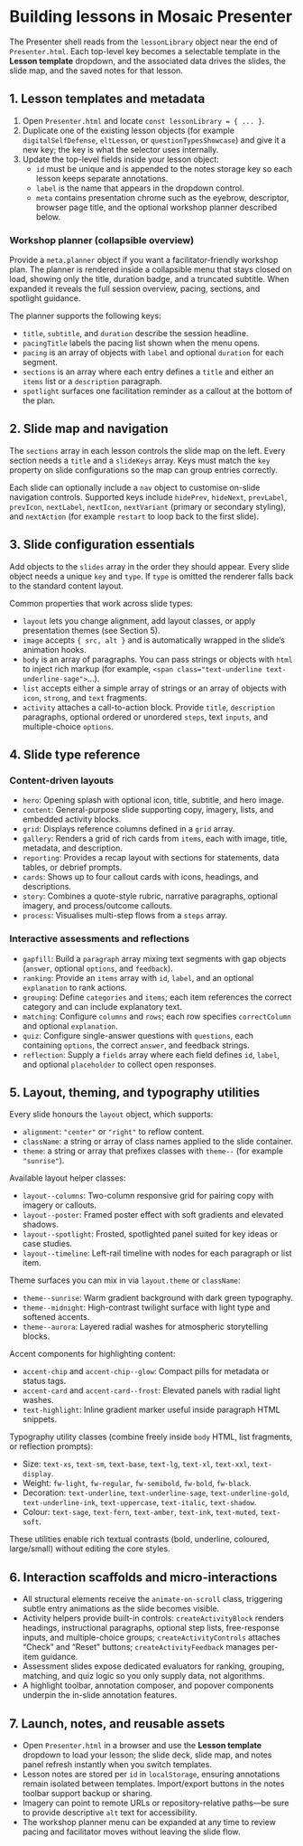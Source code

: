 # Building lessons in Mosaic Presenter

The Presenter shell reads from the `lessonLibrary` object near the end of `Presenter.html`. Each top-level key becomes a selectable template in the **Lesson template** dropdown, and the associated data drives the slides, the slide map, and the saved notes for that lesson.

## 1. Lesson templates and metadata
1. Open `Presenter.html` and locate `const lessonLibrary = { ... }`.
2. Duplicate one of the existing lesson objects (for example `digitalSelfDefense`, `eltLesson`, or `questionTypesShowcase`) and give it a new key; the key is what the selector uses internally.
3. Update the top-level fields inside your lesson object:
   - `id` must be unique and is appended to the notes storage key so each lesson keeps separate annotations.
   - `label` is the name that appears in the dropdown control.
   - `meta` contains presentation chrome such as the eyebrow, descriptor, browser page title, and the optional workshop planner described below.

### Workshop planner (collapsible overview)
Provide a `meta.planner` object if you want a facilitator-friendly workshop plan. The planner is rendered inside a collapsible menu that stays closed on load, showing only the title, duration badge, and a truncated subtitle. When expanded it reveals the full session overview, pacing, sections, and spotlight guidance.

The planner supports the following keys:
- `title`, `subtitle`, and `duration` describe the session headline.
- `pacingTitle` labels the pacing list shown when the menu opens.
- `pacing` is an array of objects with `label` and optional `duration` for each segment.
- `sections` is an array where each entry defines a `title` and either an `items` list or a `description` paragraph.
- `spotlight` surfaces one facilitation reminder as a callout at the bottom of the plan.

## 2. Slide map and navigation
The `sections` array in each lesson controls the slide map on the left. Every section needs a `title` and a `slideKeys` array. Keys must match the `key` property on slide configurations so the map can group entries correctly.

Each slide can optionally include a `nav` object to customise on-slide navigation controls. Supported keys include `hidePrev`, `hideNext`, `prevLabel`, `prevIcon`, `nextLabel`, `nextIcon`, `nextVariant` (primary or secondary styling), and `nextAction` (for example `restart` to loop back to the first slide).

## 3. Slide configuration essentials
Add objects to the `slides` array in the order they should appear. Every slide object needs a unique `key` and `type`. If `type` is omitted the renderer falls back to the standard content layout.

Common properties that work across slide types:
- `layout` lets you change alignment, add layout classes, or apply presentation themes (see Section 5).
- `image` accepts `{ src, alt }` and is automatically wrapped in the slide’s animation hooks.
- `body` is an array of paragraphs. You can pass strings or objects with `html` to inject rich markup (for example, `<span class="text-underline text-underline-sage">`...).
- `list` accepts either a simple array of strings or an array of objects with `icon`, `strong`, and `text` fragments.
- `activity` attaches a call-to-action block. Provide `title`, `description` paragraphs, optional ordered or unordered `steps`, text `inputs`, and multiple-choice `options`.

## 4. Slide type reference
### Content-driven layouts
- `hero`: Opening splash with optional icon, title, subtitle, and hero image.
- `content`: General-purpose slide supporting copy, imagery, lists, and embedded activity blocks.
- `grid`: Displays reference columns defined in a `grid` array.
- `gallery`: Renders a grid of rich cards from `items`, each with image, title, metadata, and description.
- `reporting`: Provides a recap layout with sections for statements, data tables, or debrief prompts.
- `cards`: Shows up to four callout cards with icons, headings, and descriptions.
- `story`: Combines a quote-style rubric, narrative paragraphs, optional imagery, and process/outcome callouts.
- `process`: Visualises multi-step flows from a `steps` array.

### Interactive assessments and reflections
- `gapfill`: Build a `paragraph` array mixing text segments with gap objects (`answer`, optional `options`, and `feedback`).
- `ranking`: Provide an `items` array with `id`, `label`, and an optional `explanation` to rank actions.
- `grouping`: Define `categories` and `items`; each item references the correct category and can include explanatory text.
- `matching`: Configure `columns` and `rows`; each row specifies `correctColumn` and optional `explanation`.
- `quiz`: Configure single-answer questions with `questions`, each containing `options`, the correct `answer`, and feedback strings.
- `reflection`: Supply a `fields` array where each field defines `id`, `label`, and optional `placeholder` to collect open responses.

## 5. Layout, theming, and typography utilities
Every slide honours the `layout` object, which supports:
- `alignment`: `"center"` or `"right"` to reflow content.
- `className`: a string or array of class names applied to the slide container.
- `theme`: a string or array that prefixes classes with `theme--` (for example `"sunrise"`).

Available layout helper classes:
- `layout--columns`: Two-column responsive grid for pairing copy with imagery or callouts.
- `layout--poster`: Framed poster effect with soft gradients and elevated shadows.
- `layout--spotlight`: Frosted, spotlighted panel suited for key ideas or case studies.
- `layout--timeline`: Left-rail timeline with nodes for each paragraph or list item.

Theme surfaces you can mix in via `layout.theme` or `className`:
- `theme--sunrise`: Warm gradient background with dark green typography.
- `theme--midnight`: High-contrast twilight surface with light type and softened accents.
- `theme--aurora`: Layered radial washes for atmospheric storytelling blocks.

Accent components for highlighting content:
- `accent-chip` and `accent-chip--glow`: Compact pills for metadata or status tags.
- `accent-card` and `accent-card--frost`: Elevated panels with radial light washes.
- `text-highlight`: Inline gradient marker useful inside paragraph HTML snippets.

Typography utility classes (combine freely inside `body` HTML, list fragments, or reflection prompts):
- Size: `text-xs`, `text-sm`, `text-base`, `text-lg`, `text-xl`, `text-xxl`, `text-display`.
- Weight: `fw-light`, `fw-regular`, `fw-semibold`, `fw-bold`, `fw-black`.
- Decoration: `text-underline`, `text-underline-sage`, `text-underline-gold`, `text-underline-ink`, `text-uppercase`, `text-italic`, `text-shadow`.
- Colour: `text-sage`, `text-fern`, `text-amber`, `text-ink`, `text-muted`, `text-soft`.

These utilities enable rich textual contrasts (bold, underline, coloured, large/small) without editing the core styles.

## 6. Interaction scaffolds and micro-interactions
- All structural elements receive the `animate-on-scroll` class, triggering subtle entry animations as the slide becomes visible.
- Activity helpers provide built-in controls: `createActivityBlock` renders headings, instructional paragraphs, optional step lists, free-response inputs, and multiple-choice groups; `createActivityControls` attaches “Check” and “Reset” buttons; `createActivityFeedback` manages per-item guidance.
- Assessment slides expose dedicated evaluators for ranking, grouping, matching, and quiz logic so you only supply data, not algorithms.
- A highlight toolbar, annotation composer, and popover components underpin the in-slide annotation features.

## 7. Launch, notes, and reusable assets
- Open `Presenter.html` in a browser and use the **Lesson template** dropdown to load your lesson; the slide deck, slide map, and notes panel refresh instantly when you switch templates.
- Lesson notes are stored per `id` in `localStorage`, ensuring annotations remain isolated between templates. Import/export buttons in the notes toolbar support backup or sharing.
- Imagery can point to remote URLs or repository-relative paths—be sure to provide descriptive `alt` text for accessibility.
- The workshop planner menu can be expanded at any time to review pacing and facilitator moves without leaving the slide flow.
